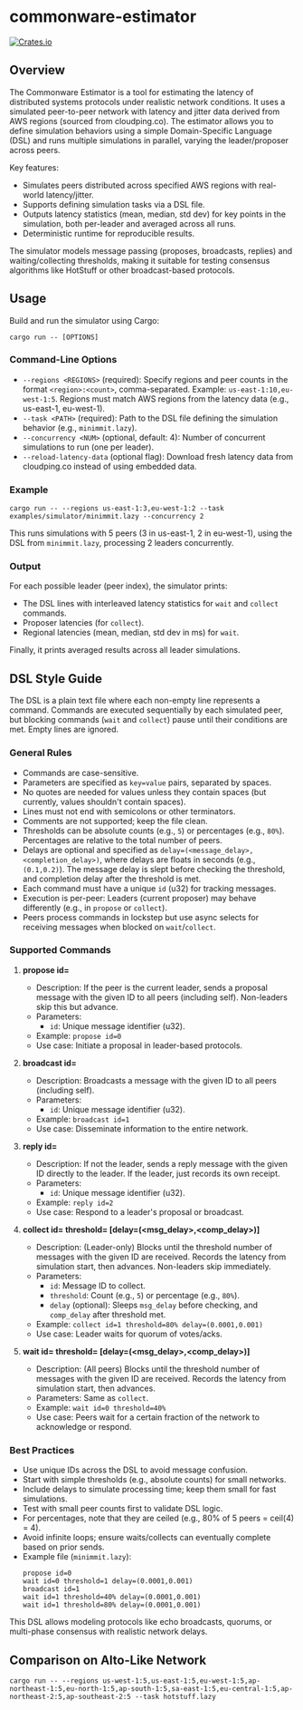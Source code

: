 # commonware-estimator

[![Crates.io](https://img.shields.io/crates/v/commonware-estimator.svg)](https://crates.io/crates/commonware-estimator)

## Overview

The Commonware Estimator is a tool for estimating the latency of distributed systems protocols under realistic network conditions. It uses a simulated peer-to-peer network with latency and jitter data derived from AWS regions (sourced from cloudping.co). The estimator allows you to define simulation behaviors using a simple Domain-Specific Language (DSL) and runs multiple simulations in parallel, varying the leader/proposer across peers.

Key features:
- Simulates peers distributed across specified AWS regions with real-world latency/jitter.
- Supports defining simulation tasks via a DSL file.
- Outputs latency statistics (mean, median, std dev) for key points in the simulation, both per-leader and averaged across all runs.
- Deterministic runtime for reproducible results.

The simulator models message passing (proposes, broadcasts, replies) and waiting/collecting thresholds, making it suitable for testing consensus algorithms like HotStuff or other broadcast-based protocols.

## Usage

Build and run the simulator using Cargo:

```
cargo run -- [OPTIONS]
```

### Command-Line Options

- `--regions <REGIONS>` (required): Specify regions and peer counts in the format `<region>:<count>`, comma-separated. Example: `us-east-1:10,eu-west-1:5`. Regions must match AWS regions from the latency data (e.g., us-east-1, eu-west-1).
- `--task <PATH>` (required): Path to the DSL file defining the simulation behavior (e.g., `minimmit.lazy`).
- `--concurrency <NUM>` (optional, default: 4): Number of concurrent simulations to run (one per leader).
- `--reload-latency-data` (optional flag): Download fresh latency data from cloudping.co instead of using embedded data.

### Example

```
cargo run -- --regions us-east-1:3,eu-west-1:2 --task examples/simulator/minimmit.lazy --concurrency 2
```

This runs simulations with 5 peers (3 in us-east-1, 2 in eu-west-1), using the DSL from `minimmit.lazy`, processing 2 leaders concurrently.

### Output

For each possible leader (peer index), the simulator prints:
- The DSL lines with interleaved latency statistics for `wait` and `collect` commands.
- Proposer latencies (for `collect`).
- Regional latencies (mean, median, std dev in ms) for `wait`.

Finally, it prints averaged results across all leader simulations.

## DSL Style Guide

The DSL is a plain text file where each non-empty line represents a command. Commands are executed sequentially by each simulated peer, but blocking commands (`wait` and `collect`) pause until their conditions are met. Empty lines are ignored.

### General Rules
- Commands are case-sensitive.
- Parameters are specified as `key=value` pairs, separated by spaces.
- No quotes are needed for values unless they contain spaces (but currently, values shouldn't contain spaces).
- Lines must not end with semicolons or other terminators.
- Comments are not supported; keep the file clean.
- Thresholds can be absolute counts (e.g., `5`) or percentages (e.g., `80%`). Percentages are relative to the total number of peers.
- Delays are optional and specified as `delay=(<message_delay>,<completion_delay>)`, where delays are floats in seconds (e.g., `(0.1,0.2)`). The message delay is slept before checking the threshold, and completion delay after the threshold is met.
- Each command must have a unique `id` (u32) for tracking messages.
- Execution is per-peer: Leaders (current proposer) may behave differently (e.g., in `propose` or `collect`).
- Peers process commands in lockstep but use async selects for receiving messages when blocked on `wait`/`collect`.

### Supported Commands

1. **propose id=<number>**
   - Description: If the peer is the current leader, sends a proposal message with the given ID to all peers (including self). Non-leaders skip this but advance.
   - Parameters:
     - `id`: Unique message identifier (u32).
   - Example: `propose id=0`
   - Use case: Initiate a proposal in leader-based protocols.

2. **broadcast id=<number>**
   - Description: Broadcasts a message with the given ID to all peers (including self).
   - Parameters:
     - `id`: Unique message identifier (u32).
   - Example: `broadcast id=1`
   - Use case: Disseminate information to the entire network.

3. **reply id=<number>**
   - Description: If not the leader, sends a reply message with the given ID directly to the leader. If the leader, just records its own receipt.
   - Parameters:
     - `id`: Unique message identifier (u32).
   - Example: `reply id=2`
   - Use case: Respond to a leader's proposal or broadcast.

4. **collect id=<number> threshold=<threshold> [delay=(<msg_delay>,<comp_delay>)]**
   - Description: (Leader-only) Blocks until the threshold number of messages with the given ID are received. Records the latency from simulation start, then advances. Non-leaders skip immediately.
   - Parameters:
     - `id`: Message ID to collect.
     - `threshold`: Count (e.g., `5`) or percentage (e.g., `80%`).
     - `delay` (optional): Sleeps `msg_delay` before checking, and `comp_delay` after threshold met.
   - Example: `collect id=1 threshold=80% delay=(0.0001,0.001)`
   - Use case: Leader waits for quorum of votes/acks.

5. **wait id=<number> threshold=<threshold> [delay=(<msg_delay>,<comp_delay>)]**
   - Description: (All peers) Blocks until the threshold number of messages with the given ID are received. Records the latency from simulation start, then advances.
   - Parameters: Same as `collect`.
   - Example: `wait id=0 threshold=40%`
   - Use case: Peers wait for a certain fraction of the network to acknowledge or respond.

### Best Practices
- Use unique IDs across the DSL to avoid message confusion.
- Start with simple thresholds (e.g., absolute counts) for small networks.
- Include delays to simulate processing time; keep them small for fast simulations.
- Test with small peer counts first to validate DSL logic.
- For percentages, note that they are ceiled (e.g., 80% of 5 peers = ceil(4) = 4).
- Avoid infinite loops; ensure waits/collects can eventually complete based on prior sends.
- Example file (`minimmit.lazy`):
  ```
  propose id=0
  wait id=0 threshold=1 delay=(0.0001,0.001)
  broadcast id=1
  wait id=1 threshold=40% delay=(0.0001,0.001)
  wait id=1 threshold=80% delay=(0.0001,0.001)
  ```

This DSL allows modeling protocols like echo broadcasts, quorums, or multi-phase consensus with realistic network delays.

## Comparison on Alto-Like Network

```
cargo run -- --regions us-west-1:5,us-east-1:5,eu-west-1:5,ap-northeast-1:5,eu-north-1:5,ap-south-1:5,sa-east-1:5,eu-central-1:5,ap-northeast-2:5,ap-southeast-2:5 --task hotstuff.lazy
```